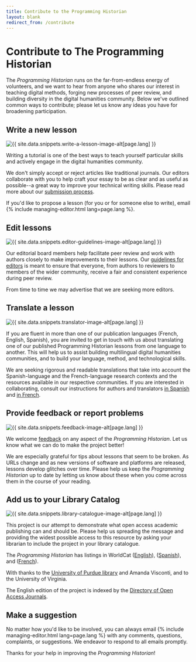 ```yaml
---
title: Contribute to the Programming Historian
layout: blank
redirect_from: /contribute
---
```


# Contribute to The Programming Historian

The _Programming Historian_ runs on the far-from-endless energy of volunteers, and we want to hear from anyone who shares our interest in teaching digital methods, forging new processes of peer review, and building diversity in the digital humanities community. Below we've outlined common ways to contribute; please let us know any ideas you have for broadening participation.

## Write a new lesson

<img src="{{site.baseurl}}/images/author-sm.png" class="garnish rounded float-right" alt="{{ site.data.snippets.write-a-lesson-image-alt[page.lang] }}"/>

Writing a tutorial is one of the best ways to teach yourself particular skills and actively engage in the digital humanities community.

We don't simply accept or reject articles like traditional journals. Our editors collaborate with you to help craft your essay to be as clear and as useful as possible--a great way to improve your technical writing skills. Please read more about our [submission process][submissions].

If you'd like to propose a lesson (for you or for someone else to write), email {% include managing-editor.html lang=page.lang %}.


## Edit lessons

<img src="{{site.baseurl}}/gallery/editor-guidelines.png" class="garnish rounded float-right" alt="{{ site.data.snippets.editor-guidelines-image-alt[page.lang] }}"/>


Our editorial board members help facilitate peer review and work with authors closely to make improvements to their lessons. Our [guidelines for editors](editor-guidelines) is meant to ensure that everyone, from authors to reviewers to members of the wider community, receive a fair and consistent experience during peer review.

From time to time we may advertise that we are seeking more editors.

## Translate a lesson

<img src="{{site.baseurl}}/images/translator.png" class="garnish rounded float-right" alt="{{ site.data.snippets.translator-image-alt[page.lang] }}"/>

If you are fluent in more than one of our publication languages (French, English, Spanish), you are invited to get in touch with us about translating one of our published Programming Historian lessons from one language to another. This will help us to assist building multilingual digital humanities communities, and to build your language, method, and technological skills.

We are seeking rigorous and readable translations that take into account the Spanish-language and the French-language research contexts and the resources available in our respective communities. If you are interested in collaborating, consult our instructions for authors and translators [in Spanish](/es/guia-para-autores.html) and [in French](/fr/consignes-auteurs.html).

## Provide feedback or report problems

<img src="{{site.baseurl}}/images/reader-sm.png" class="garnish rounded float-right" alt="{{ site.data.snippets.feedback-image-alt[page.lang] }}"/>

We welcome [feedback](feedback.html) on any aspect of the _Programming Historian_. Let us know what we can do to make the project better!

We are especially grateful for tips about lessons that seem to be broken. As URLs change and as new versions of software and platforms are released, lessons develop glitches over time. Please help us keep the _Programming Historian_ up to date by letting us know about these when you come across them in the course of your reading.


## Add us to your Library Catalog

<img src="{{site.baseurl}}/images/library-catalogue.png" class="garnish float-right" alt="{{ site.data.snippets.library-catalogue-image-alt[page.lang] }}"/>


This project is our attempt to demonstrate what open access academic publishing can and should be. Please help us spreading the message and providing the widest possible access to this resource by asking your librarian to include the project in your library catalogue.

The _Programming Historian_ has listings in WorldCat ([English](http://www.worldcat.org/title/programming-historian/oclc/951537099)), ([Spanish](https://www.worldcat.org/title/programming-historian-en-espanol/oclc/1061292935&referer=brief_results)), and ([French](https://uva.worldcat.org/title/programming-historian-en-franais/oclc/1104391842)).

With thanks to the [University of Purdue library](http://purdue-primo-prod.hosted.exlibrisgroup.com/primo_library/libweb/action/dlDisplay.do?vid=PURDUE&search_scope=everything&docId=PURDUE_ALMA51671812890001081&fn=permalink) and Amanda Visconti, and to the University of Virginia.

The English edition of the project is indexed by the [Directory of Open Access Journals](https://doaj.org/toc/2397-2068).


## Make a suggestion

No matter how you'd like to be involved, you can always email {% include managing-editor.html lang=page.lang %} with any comments, questions, complaints, or suggestions.  We endeavor to respond to all emails promptly.


Thanks for your help in improving the _Programming Historian_!

 [submissions]: {{site.baseurl}}/author-guidelines
 [reviewers]: {{site.baseurl}}/reviewer-guidelines
